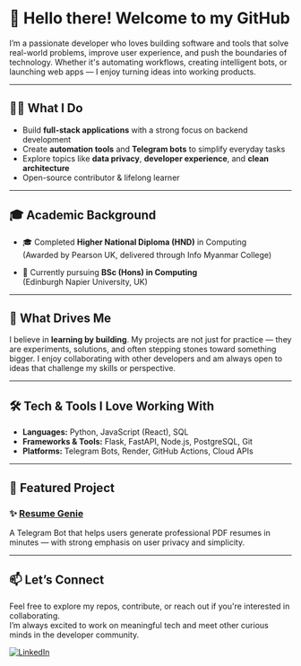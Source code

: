 # 👋 Hello there! Welcome to my GitHub

I’m a passionate developer who loves building software and tools that solve real-world problems, improve user experience, and push the boundaries of technology. Whether it's automating workflows, creating intelligent bots, or launching web apps — I enjoy turning ideas into working products.

---

## 👨‍💻 What I Do

- Build **full-stack applications** with a strong focus on backend development
- Create **automation tools** and **Telegram bots** to simplify everyday tasks
- Explore topics like **data privacy**, **developer experience**, and **clean architecture**
- Open-source contributor & lifelong learner

---

## 🎓 Academic Background

- 🎓 Completed **Higher National Diploma (HND)** in Computing  
  (Awarded by Pearson UK, delivered through Info Myanmar College)
  
- 📘 Currently pursuing **BSc (Hons) in Computing**  
  (Edinburgh Napier University, UK)

---

## 🚀 What Drives Me

I believe in **learning by building**. My projects are not just for practice — they are experiments, solutions, and often stepping stones toward something bigger. I enjoy collaborating with other developers and am always open to ideas that challenge my skills or perspective.

---

## 🛠️ Tech & Tools I Love Working With

- **Languages:** Python, JavaScript (React), SQL  
- **Frameworks & Tools:** Flask, FastAPI, Node.js, PostgreSQL, Git  
- **Platforms:** Telegram Bots, Render, GitHub Actions, Cloud APIs

---

## 📌 Featured Project

### ✨ [Resume Genie](https://github.com/MrThantdgaf/resumegenie)
A Telegram Bot that helps users generate professional PDF resumes in minutes — with strong emphasis on user privacy and simplicity.

---

## 📫 Let’s Connect

Feel free to explore my repos, contribute, or reach out if you're interested in collaborating.  
I’m always excited to work on meaningful tech and meet other curious minds in the developer community.

[![LinkedIn](https://img.shields.io/badge/LinkedIn-Connect-blue?logo=linkedin)](https://www.linkedin.com/in/thant-lwin-maung-022288297/)

